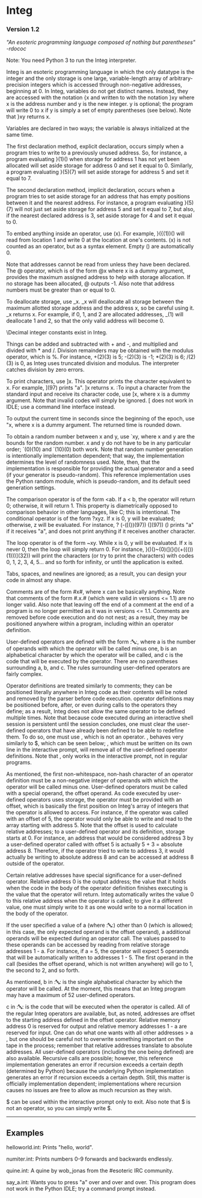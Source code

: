 
# Integ

### Version 1.2

*"An esoteric programming language composed of nothing but parentheses"
            -rdococ*

Note: You need Python 3 to run the Integ interpreter.

Integ is an esoteric programming language in which the only datatype is the integer and the only storage is one large, variable-length array of arbitrary-precision integers which is accessed through non-negative addresses, beginning at 0. In Integ, variables do not get distinct names. Instead, they are accessed with the notation {x and written to with the notation }xy
where x is the address number and y is the new integer. y is optional; the program will write 0 to x if y is simply a set of empty parentheses (see below). Note that }xy returns x.

Variables are declared in two ways; the variable is always initialized at the same time.

The first declaration method, explicit declaration, occurs simply when a program tries to write to a previously unused address.
So, for instance, a program evaluating }(1)() when storage for address 1 has not yet been allocated will set aside storage for address 0 and set it equal to 0. Similarly, a program evaluating }(5)(7) will set aside storage for address 5 and set it equal to 7.

The second declaration method, implicit declaration, occurs when a program tries to set aside storage for an address that has empty positions between it and the nearest address. For instance, a program evaluating }(5)(7) will not just set aside storage for address 5 and set it equal to 7, but also, if the nearest declared address is 3, set aside storage for 4 and set it equal to 0.

To embed anything inside an operator, use (x). For example, }({(1))() will read from location 1 and write 0 at the location at one's contents. (x) is not counted as an operator, but as a syntax element. Empty () are automatically 0.

Note that addresses cannot be read from unless they have been declared. The @ operator, which is of the form @x where x is a dummy argument, provides the maximum
assigned address to help with storage allocation. If no storage has been allocated, @ outputs -1.
Also note that address numbers must be greater than or equal to 0.

To deallocate storage, use _x. _x will deallocate all storage between the maximum allotted storage address and the address x, so be careful using it. _x returns x.
For example, if 0, 1, and 2 are allocated addresses, _(1) will deallocate 1 and 2, so that the only valid address will become 0. 

\Decimal integer constants exist in Integ.

Things can be added and subtracted with + and -, and multiplied and divided with * and /. Division remainders may be obtained with the modulus operator, which is %. For instance, +(2)(3) is 5; -(2)(3) is -1; *(2)(3) is 6; /(2)(3) is 0, as Integ uses truncated division and modulus. The interpreter catches division by zero errors.

To print characters, use ]x. This operator prints the character equivalent to x. For example, ](97) prints "a". ]x returns x.
:To input a character from the standard input and receive its character code, use [x, where x is a dummy argument. Note that invalid codes will simply be ignored. [ does not work in IDLE; use a command line interface instead.

To output the current time in seconds since the beginning of the epoch, use "x, where x is a dummy argument. The returned time is rounded down.

To obtain a random number between x and y, use \`xy, where x and y are the bounds for the random number. x and y do not have to be in any particular order;
\`(0)(10) and \`(10)(0) both work. Note that random number generation is intentionally implementation dependent; that way, the implementation determines the level
of randomness used. Note, then, that the implementation is responsible for providing the actual generator and a seed (if your generator is pseudo-random). This
reference implementation uses the Python random module, which is pseudo-random, and its default seed generation settings.

The comparison operator is of the form <ab. If a < b, the operator will return 0; otherwise, it will return 1. This property is diametrically opposed to comparison behavior in other languages, like C; this is intentional.
The conditional operator is of the form ?xyz. If x is 0, y will be evaluated; otherwise,
z will be evaluated. For instance, ? (-(\[())(97)) (](97)) () prints "a" if it receives "a", and does not print anything if it receives another character.

The loop operator is of the form \~xy. While x is 0, y will be evaluated. If x is never 0, then the loop will simply return 0. For instance, }()()\~(0)(](}()(+({())(1)))](32)) will print the characters (or try to print the characters) with codes 0, 1, 2, 3, 4, 5... and so forth for infinity, or until the application is exited.

Tabs, spaces, and newlines are ignored; as a result, you can design your code in almost any shape.

Comments are of the form #x#, where x can be basically anything. Note that comments of the form #.x.# (which were valid in versions <= 1.1) are no longer valid.
Also note that leaving off the end of a comment at the end of a program is no longer permitted as it was in versions <= 1.1. Comments are removed before code execution and do not nest; as a result,
they may be positioned anywhere within a program, including within an operator definition.

User-defined operators are defined with the form ::abc::, where a is the number of operands with which the operator will be called minus one, b is an alphabetical character by which the operator will be called,
and c is the code that will be executed by the operator. There are no parentheses surrounding a, b, and c. The rules surrounding user-defined operators are fairly complex.

Operator definitions are treated similarly to comments; they can be positioned literally anywhere in Integ code as their contents will be noted and removed by the parser before code execution.
operator definitions may be positioned before, after, or even during calls to the operators they define; as a result, Integ does not allow the same operator to be defined multiple times.
Note that because code executed during an interactive shell session is persistent until the session concludes, one must clear the user-defined operators that have already been defined to be able
to redefine them. To do so, one must use , which is not an operator. , behaves very similarly to $, which can be seen below; , which must be written on its own line in the interactive prompt,
will remove all of the user-defined operator definitions. Note that , only works in the interactive prompt, not in regular programs.

As mentioned, the first non-whitespace, non-hash character of an operator definition must be a non-negative integer of operands with which the operator will be called minus one. User-defined operators
must be called with a special operand, the offset operand. As code executed by user-defined operators uses storage, the operator must be provided with an offset, which is basically the first position
on Integ's array of integers that the operator is allowed to access. For instance, if the operator was called with an offset of 5, the operator would only be able to write and read to the array
starting with address 5. Note that the offset is used to calculate relative addresses; to a user-defined operator and its definition, storage starts at 0. For instance, an address that would be considered
address 3 by a user-defined operator called with offset 5 is actually 5 + 3 = absolute address 8. Therefore, if the operator tried to write to address 3, it would actually be writing to absolute address
8 and can be accessed at address 8 outside of the operator.

Certain relative addresses have special significance for a user-defined operator. Relative address 0 is the output address; the value that it holds when the code in the body of the operator definition
finishes executing is the value that the operator will return. Integ automatically writes the value 0 to this relative address when the operator is called; to give it a different value, one must simply
write to it as one would write to a normal location in the body of the operator.

If the user specified a value of a (where ::abc::) other than 0 (which is allowed; in this case, the only expected operand is the offset operand), a additional operands will be expected during an operator call.
The values passed to these operands can be accessed by reading from relative storage addresses 1 - a. For instance, if a = 5, the operator will expect 5 operands that will be automatically
written to addresses 1 - 5. The first operand in the call (besides the offset operand, which is not written anywhere) will go to 1, the second to 2, and so forth. 

As mentioned, b in ::abc:: is the single alphabetical character by which the operator will be called. At the moment, this means that an Integ program may have a maximum of 52 user-defined operators.

c in ::abc:: is the code that will be executed when the operator is called. All of the regular Integ operators are available, but, as noted, addresses are offset to the starting address defined
in the offset operator. Relative memory address 0 is reserved for output and relative memory addresses 1 - a are reserved for input. One can do what one wants with all other addresses > a , but one should
be careful not to overwrite something important on the tape in the process; remember that relative addresses translate to absolute addresses. All user-defined operators (including the one being defined) are
also available. Recursive calls are possible; however, this reference implementation generates an error if recursion exceeds a certain depth (determined by Python)
because the underlying Python implementation generates an error if recursion exceeds a certain depth. Still, this matter is officially implementation dependent;
implementations where recursion causes no issues are free to allow as much recursion as they wish.

$ can be used within the interactive prompt only to exit. Also note that $ is not an operator, so you can simply write $.

----
Examples
----

helloworld.int: Prints "hello, world".

numiter.int: Prints numbers 0-9 forwards and backwards endlessly.

quine.int: A quine by wob_jonas from the #esoteric IRC community.

say_a.int: Wants you to press "a" over and over and over. This program does not work in the Python IDLE; try a command prompt instead.
